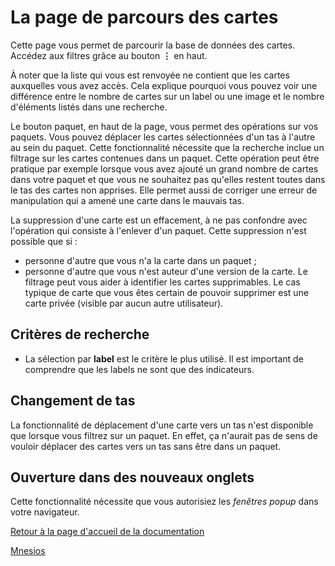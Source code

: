 ﻿# La page de parcours des cartes
Cette page vous permet de parcourir la base de données des cartes. Accédez aux filtres grâce au bouton **&#x22EE;** en haut.

À noter que la liste qui vous est renvoyée ne contient que les cartes auxquelles vous avez accès. Cela explique pourquoi vous pouvez voir une différence entre le nombre de cartes sur un label ou une image et le nombre d'éléments listés dans une recherche.

Le bouton paquet, en haut de la page, vous permet des opérations sur vos paquets.
Vous pouvez déplacer les cartes sélectionnées d'un tas à l'autre au sein du paquet. Cette fonctionnalité nécessite que la recherche inclue un filtrage sur les cartes contenues dans un paquet. Cette opération peut être pratique par exemple lorsque vous avez ajouté un grand nombre de cartes dans votre paquet et que vous ne souhaitez pas qu'elles restent toutes dans le tas des cartes non apprises. Elle permet aussi de corriger une erreur de manipulation qui a amené une carte dans le mauvais tas.

La suppression d'une carte est un effacement, à ne pas confondre avec l'opération qui consiste à l'enlever d'un paquet. Cette suppression n'est possible que si :
- personne d'autre que vous n'a la carte dans un paquet ;
- personne d'autre que vous n'est auteur d'une version de la carte.
Le filtrage peut vous aider à identifier les cartes supprimables. Le cas typique de carte que vous êtes certain de pouvoir supprimer est une carte privée (visible par aucun autre utilisateur).

## Critères de recherche
- La sélection par **label** est le critère le plus utilisé. Il est important de comprendre que les labels ne sont que des indicateurs. 

## Changement de tas
La fonctionnalité de déplacement d'une carte vers un tas n'est disponible que lorsque vous filtrez sur un paquet.
En effet, ça n'aurait pas de sens de vouloir déplacer des cartes vers un tas sans être dans un paquet.

## Ouverture dans des nouveaux onglets

Cette fonctionnalité nécessite que vous autorisiez les _fenêtres popup_ dans votre navigateur.


[Retour à la page d'accueil de la documentation](/)

[Mnesios](https://www.mnesios.com/)
